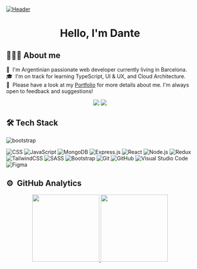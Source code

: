 [![Header](https://source.unsplash.com/hbb6GkG6p9M/1000x200)](https://danteallievi.github.io)

<h1 align="center"> Hello, I'm Dante </h1>

## 👨🏽‍💻&nbsp;About me

🌱 &nbsp;I'm Argentinian passionate web developer currently living in Barcelona.\
🎓 &nbsp;I'm on track for learning TypeScript, UI & UX, and Cloud Architecture.\
📄 &nbsp;Please have a look at my [Portfolio](https://danteallievi-portfolio.netlify.app/) for more details about me. I'm always open to feedback and suggestions!

<p align="center">
<a href="https://www.linkedin.com/in/dante-allievi-3907291b2/"><img src="https://img.shields.io/badge/-Dante%20Allievi%20-0077B5?style=flat&logo=Linkedin&logoColor=white"/></a>
<a href="mailto:danteallievi@gmail.com"><img src="https://img.shields.io/badge/-danteallievi@gmail.com-D14836?style=flat&logo=Gmail&logoColor=white"/></a>
</p>


## 🛠&nbsp;Tech Stack

<img src="https://img.shields.io/badge/-HTML5-333333?style=flat&logo=HTML5" alt="bootstrap" />
  
</p>
  
  ![CSS](https://img.shields.io/badge/-CSS-333333?style=flat&logo=CSS3&logoColor=1572B6)
  ![JavaScript](https://img.shields.io/badge/-JavaScript-333333?style=flat&logo=javascript)
  ![MongoDB](https://img.shields.io/badge/-MongoDB-333333?style=flat&logo=mongodb)
  ![Express.js](https://img.shields.io/badge/express.js-333333?style=flat&logo=express&logoColor=%2361DAFB)
  ![React](https://img.shields.io/badge/-React-333333?style=flat&logo=react)
  ![Node.js](https://img.shields.io/badge/-Node.js-333333?style=flat&logo=node.js)
  ![Redux](https://img.shields.io/badge/redux-333333?style=flat&logo=redux&logoColor=white)
  ![TailwindCSS](https://img.shields.io/badge/tailwindcss-333333?style=flat&logo=tailwind-css&logoColor=white)
  ![SASS](https://img.shields.io/badge/SASS-333333?style=flat&logo=SASS&logoColor=hotpink)
  ![Bootstrap](https://img.shields.io/badge/-Bootstrap-333333?style=flat&logo=bootstrap&logoColor=563D7C)
  ![Git](https://img.shields.io/badge/-Git-333333?style=flat&logo=git)
  ![GitHub](https://img.shields.io/badge/-GitHub-333333?style=flat&logo=github)
  ![Visual Studio Code](https://img.shields.io/badge/-Visual%20Studio%20Code-333333?style=flat&logo=visual-studio-code&logoColor=007ACC)
  ![Figma](https://img.shields.io/badge/figma-333333?style=flat&logo=figma&logoColor=white)

## ⚙️ &nbsp;GitHub Analytics

<p align="center">
<a href="https://github.com/danteallievi">
  <img height="180em" src="https://github-readme-stats-eight-theta.vercel.app/api?username=danteallievi&show_icons=true&theme=algolia&include_all_commits=true&count_private=true"/>
  <img height="180em" src="https://github-readme-stats-eight-theta.vercel.app/api/top-langs/?username=danteallievi&layout=compact&langs_count=8&theme=algolia"/>
</a>
</p>
